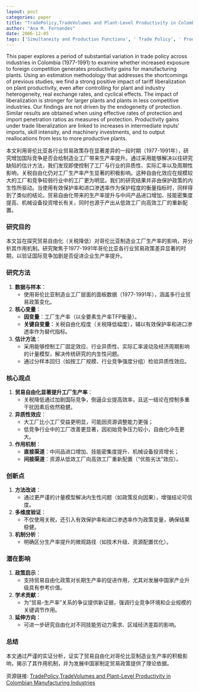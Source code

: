 ```yaml
---
layout: post
categories: paper
title: "TradePolicy,TradeVolumes and Plant-Level Productivity in Colombian Manufacturing Industries"
author: "Ana M. Fernandes"
date: 2006-12-05
tags: ['Simultaneity and Production Functions', ' Trade Policy', ' Productivity', ' Colombian Manufacturing', ' Endogeneity of Protection']
---
```


This paper explores a period of substantial variation in trade policy across industries in Colombia (1977-1991) to examine whether increased exposure to foreign competition generates productivity gains for manufacturing plants. Using an estimation methodology that addresses the shortcomings of previous studies, we find a strong positive impact of tariff liberalization on plant productivity, even after controlling for plant and industry heterogeneity, real exchange rates, and cyclical effects. The impact of liberalization is stronger for larger plants and plants in less competitive industries. Our findings are not driven by the endogeneity of protection. Similar results are obtained when using effective rates of protection and import penetration ratios as measures of protection. Productivity gains under trade liberalization are linked to increases in intermediate inputs' imports, skill intensity, and machinery investments, and to output reallocations from less to more productive plants.

本文利用哥伦比亚各行业贸易政策存在显著差异的一段时期（1977-1991年），研究增加国际竞争是否会给制造业工厂带来生产率提升。通过采用能够解决以往研究缺陷的估计方法，我们发现即使控制了工厂与行业的异质性、实际汇率以及周期性影响，关税自由化仍对工厂生产率产生显著的积极影响。这种自由化效应在规模较大的工厂和竞争较弱行业中的工厂更为明显。我们的研究结果并非由保护政策的内生性所驱动。当使用有效保护率和进口渗透率作为保护程度的衡量指标时，同样得到了类似的结论。贸易自由化带来的生产率提升与中间产品进口增加、技能密集度提高、机械设备投资增长有关，同时也源于产出从低效工厂向高效工厂的重新配置。

### **研究目的**  
本文旨在探究贸易自由化（关税降低）对哥伦比亚制造业工厂生产率的影响，并分析其作用机制。研究聚焦于1977-1991年哥伦比亚各行业贸易政策差异显著的时期，以验证国际竞争加剧是否促进企业生产率提升。

### **研究方法**  
1. **数据与样本**：  
   - 使用哥伦比亚制造业工厂层面的面板数据（1977-1991年），涵盖多行业贸易政策变化。  
2. **核心变量**：  
   - **因变量**：工厂生产率（以全要素生产率TFP衡量）。  
   - **关键自变量**：关税自由化程度（关税降低幅度），辅以有效保护率和进口渗透率作为替代指标。  
3. **估计方法**：  
   - 采用能够控制工厂固定效应、行业异质性、实际汇率波动及经济周期影响的计量模型，解决传统研究的内生性问题。  
   - 通过分样本回归（如按工厂规模、行业竞争强度分组）检验异质性效应。  

### **核心观点**  
1. **贸易自由化显著提升工厂生产率**：  
   - 关税降低通过加剧国际竞争，倒逼企业提高效率，且这一结论在控制多重干扰因素后依然稳健。  
2. **异质性效应**：  
   - 大工厂比小工厂受益更明显，可能因资源调整能力更强；  
   - 低竞争行业中的工厂改善更显著，因初始竞争压力较小，自由化冲击更大。  
3. **作用机制**：  
   - **直接渠道**：中间品进口增加、技能密集度提升、机械设备投资增长；  
   - **间接渠道**：资源从低效工厂向高效工厂重新配置（“优胜劣汰”效应）。  

### **创新点**  
1. **方法改进**：  
   - 通过更严谨的计量模型解决内生性问题（如政策反向因果），增强结论可信度。  
2. **多维度验证**：  
   - 不仅使用关税，还引入有效保护率和进口渗透率作为政策变量，确保结果稳健。  
3. **机制分析**：  
   - 明确区分生产率提升的微观路径（如技术升级、资源配置优化）。  

### **潜在影响**  
1. **政策启示**：  
   - 支持贸易自由化政策对长期生产率的促进作用，尤其对发展中国家产业升级具有参考价值。  
2. **学术贡献**：  
   - 为“贸易-生产率”关系的争议提供新证据，强调行业竞争环境和企业规模的关键调节作用。  
3. **延伸方向**：  
   - 可进一步研究自由化对不同技能劳动力需求、区域经济差距的影响。  

### **总结**  
本文通过严谨的实证分析，证实了贸易自由化对哥伦比亚制造业生产率的积极影响，揭示了其作用机制，并为发展中国家制定贸易政策提供了理论依据。

资源链接: [TradePolicy,TradeVolumes and Plant-Level Productivity in Colombian Manufacturing Industries](https://papers.ssrn.com/sol3/papers.cfm?abstract_id=947893)
